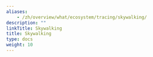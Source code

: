 ```yaml
---
aliases:
    - /zh/overview/what/ecosystem/tracing/skywalking/
description: ""
linkTitle: Skywalking
title: Skywalking
type: docs
weight: 10
---
```

